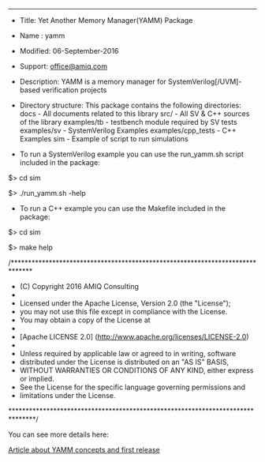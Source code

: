 *******************************************************************************

* Title: Yet Another Memory Manager(YAMM) Package
* Name : yamm
* Modified: 06-September-2016
* Support: office@amiq.com
* Description: YAMM is a memory manager for SystemVerilog[/UVM]-based verification projects

* Directory structure:
  This package contains the following directories:
    docs                    - All documents related to this library
    src/                    - All SV & C++ sources of the library
    examples/tb             - testbench module required by SV tests
    examples/sv             - SystemVerilog Examples
    examples/cpp_tests      - C++ Examples
    sim                     - Example of script to run simulations

* To run a SystemVerilog example you can use the run_yamm.sh script included in the package:

$> cd sim

$> ./run_yamm.sh -help

* To run a C++ example you can use the Makefile included in the package:

$> cd sim

$> make help


/******************************************************************************

 * (C) Copyright 2016 AMIQ Consulting
 *
 * Licensed under the Apache License, Version 2.0 (the "License");
 * you may not use this file except in compliance with the License.
 * You may obtain a copy of the License at
 *
 * [Apache LICENSE 2.0] (http://www.apache.org/licenses/LICENSE-2.0)
 *
 * Unless required by applicable law or agreed to in writing, software
 * distributed under the License is distributed on an "AS IS" BASIS,
 * WITHOUT WARRANTIES OR CONDITIONS OF ANY KIND, either express or implied.
 * See the License for the specific language governing permissions and
 * limitations under the License.

 *******************************************************************************/


You can see more details here:

[Article about YAMM concepts and first release](http://www.amiq.com/consulting/2016/07/12/yamm-yet-another-memory-manager/)


